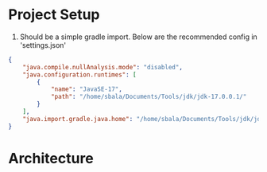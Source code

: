 # Project Setup

1. Should be a simple gradle import. Below are the recommended config in 'settings.json'

```json
{
    "java.compile.nullAnalysis.mode": "disabled",
    "java.configuration.runtimes": [
        {
            "name": "JavaSE-17",
            "path": "/home/sbala/Documents/Tools/jdk/jdk-17.0.0.1/"
        }
    ],
    "java.import.gradle.java.home": "/home/sbala/Documents/Tools/jdk/jdk-17.0.0.1/"
}
```

# Architecture

